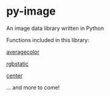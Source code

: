 # py-image
 An image data library written in Python
 
 Functions included in this library:
 
 [averagecolor](https://github.com/chasedig/py-image/wiki/averagecolor)
 
 [rgbstatic](https://github.com/chasedig/py-image/wiki/rgbstatic)
 
 [center](https://github.com/chasedig/py-image/wiki/center)
 
 ... and more to come!
